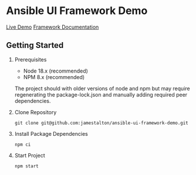 # Ansible UI Framework Demo

[Live Demo](jamestalton.github.io/ansible-ui-framework-demo/)
[Framework Documentation](https://github.com/ansible/ansible-ui/wiki/Ansible-UI-Framework)

## Getting Started

1. Prerequisites

   - Node 18.x (recommended)
   - NPM 8.x (recommended)

    The project should with older versions of node and npm but may require regenerating the package-lock.json and manually adding required peer dependencies.

2. Clone Repository
  
    ```
    git clone git@github.com:jamestalton/ansible-ui-framework-demo.git
    ```

3. Install Package Dependencies

    ```
    npm ci
    ```

4. Start Project

    ```
    npm start
    ```
